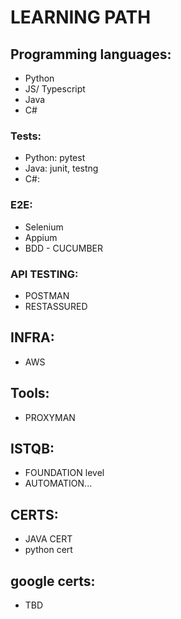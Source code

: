 # LEARNING PATH

## Programming languages:
- Python
- JS/ Typescript
- Java
- C#

### Tests:
- Python: pytest
- Java: junit, testng
- C#: 

### E2E:
- Selenium
- Appium
- BDD - CUCUMBER

### API TESTING:
- POSTMAN
- RESTASSURED 


## INFRA:
- AWS


## Tools:
- PROXYMAN


## ISTQB:
- FOUNDATION level
- AUTOMATION...


## CERTS:
- JAVA CERT
- python cert

## google certs:
- TBD
